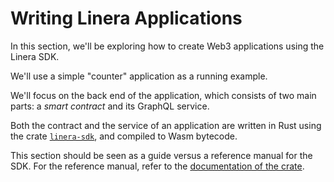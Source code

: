 # Writing Linera Applications

In this section, we'll be exploring how to create Web3 applications using the Linera SDK.

We'll use a simple "counter" application as a running example.

We'll focus on the back end of the application, which consists of two main parts: a _smart
contract_ and its GraphQL service.

Both the contract and the service of an application are written in Rust using the crate
[`linera-sdk`](https://crates.io/crates/linera-sdk), and compiled to Wasm bytecode.

This section should be seen as a guide versus a reference manual for the SDK. For the
reference manual, refer to the [documentation of the
crate](https://docs.rs/linera-sdk/latest/linera_sdk/).

